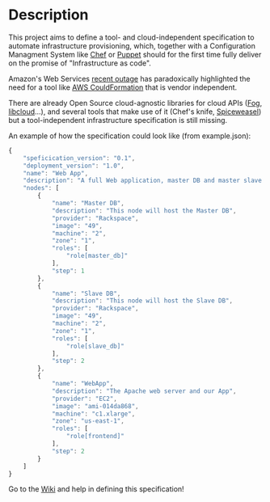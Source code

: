 Description
===========
This project aims to define a tool- and cloud-independent specification to automate infrastructure provisioning, which, together with a Configuration Managment System like [Chef](http://wiki.opscode.com/display/chef/Home) or [Puppet](http://projects.puppetlabs.com/projects/puppet/wiki) should for the first time fully deliver on the promise of "Infrastructure as code".

Amazon's Web Services [recent outage](http://agilesysadmin.net/ec2-outage-lessons) has paradoxically highlighted the need for a tool like [AWS CouldFormation](http://aws.amazon.com/documentation/cloudformation/) that is vendor independent.

There are already Open Source cloud-agnostic libraries for cloud APIs ([Fog](https://github.com/geemus/fog), [libcloud](http://incubator.apache.org/libcloud/)...), and several tools that make use of it (Chef's knife, [Spiceweasel](https://github.com/mattray/spiceweasel)) but a tool-independent infrastructure specification is still missing.

An example of how the specification could look like (from example.json):

```javascript
{
    "speficication_version": "0.1",
    "deployment_version": "1.0",
    "name": "Web App",
    "description": "A full Web application, master DB and master slave deployment",
    "nodes": [
        {
            "name": "Master DB",
            "description": "This node will host the Master DB",
            "provider": "Rackspace",
            "image": "49",
            "machine": "2",
            "zone": "1",
            "roles": [
                "role[master_db]"
            ],
            "step": 1
        },
        {
            "name": "Slave DB",
            "description": "This node will host the Slave DB",
            "provider": "Rackspace",
            "image": "49",
            "machine": "2",
            "zone": "1",
            "roles": [
                "role[slave_db]"
            ],
            "step": 2
        },
        {
            "name": "WebApp",
            "description": "The Apache web server and our App",
            "provider": "EC2",
            "image": "ami-014da868",
            "machine": "c1.xlarge",
            "zone": "us-east-1",
            "roles": [
                "role[frontend]"
            ],
            "step": 2
        }
    ]
}
```

Go to the [Wiki](https://github.com/tobami/Infrastructure-Deployment-Spec/wiki) and help in defining this specification!
